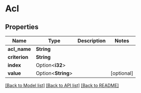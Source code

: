 # Acl

## Properties

Name | Type | Description | Notes
------------ | ------------- | ------------- | -------------
**acl_name** | **String** |  | 
**criterion** | **String** |  | 
**index** | Option<**i32**> |  | 
**value** | Option<**String**> |  | [optional]

[[Back to Model list]](../README.md#documentation-for-models) [[Back to API list]](../README.md#documentation-for-api-endpoints) [[Back to README]](../README.md)


